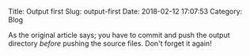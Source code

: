Title: Output first 
Slug: output-first 
Date: 2018-02-12 17:07:53
Category: Blog

As the original article says; you have to commit and push the output directory _before_ pushing the source files.
Don't forget it again!